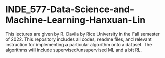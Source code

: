 # INDE_577-Data-Science-and-Machine-Learning-Hanxuan-Lin
This lectures are given by R. Davila by Rice University in the Fall semester of 2022. This repository includes all codes, readme files, and relevant instruction for implementing a particular algorithm onto a dataset. The algorithms will include supervised/unsupervised ML and a bit RL.
